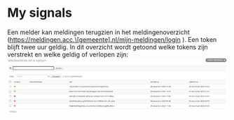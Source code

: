 # My signals

Een melder kan meldingen terugzien in het meldingenoverzicht (https://meldingen.acc.\[gemeente].nl/mijn-meldingen/login ). Een token blijft twee uur geldig. In dit overzicht wordt getoond welke tokens zijn verstrekt en welke geldig of verlopen zijn:\
![](<.gitbook/assets/image (89).png>)
